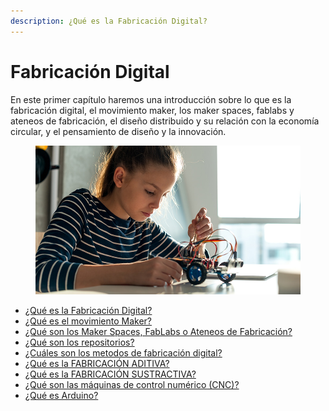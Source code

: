 ```yaml
---
description: ¿Qué es la Fabricación Digital?
---
```


# Fabricación Digital

En este primer capítulo haremos una introducción sobre lo que es la fabricación digital, el movimiento maker, los maker spaces, fablabs y ateneos de fabricación, el diseño distribuido y su relación con la economía circular, y el pensamiento de diseño y la innovación.

<figure><img src="../.gitbook/assets/que-es-la-fabricacion-digital-y-como-revoluciona-las-industrias-y-el-diseno-universidad-continental-2 (1).jpg" alt=""><figcaption></figcaption></figure>

* [¿Qué es la Fabricación Digital?](que-es-la-fabricacion-digital.md)
* [¿Qué es el movimiento Maker?](los-makers-y-su-movimiento.md)
* [¿Qué son los Maker Spaces, FabLabs o Ateneos de Fabricación?](espacios-makers.md)
* [¿Qué son los repositorios?](repositorios.md)
* [¿Cuáles son los metodos de fabricación digital?](metodos-de-fabricacion-digital/)
* [¿Qué es la FABRICACIÓN ADITIVA?](metodos-de-fabricacion-digital/tecnologias-de-fabricacion-aditiva.md)
* [¿Qué es la FABRICACIÓN SUSTRACTIVA?](metodos-de-fabricacion-digital/tecnologias-de-fabricacion-sustractiva.md)
* [¿Qué son las máquinas de control numérico (CNC)?](maquinas-de-control-numerico-computarizado-cnc.md)
* [¿Qué es Arduino?](microcontroladores-arduino.md)
